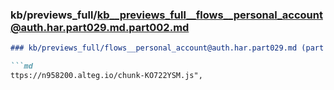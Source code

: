 ### kb/previews_full/kb__previews_full__flows__personal_account@auth.har.part029.md.part002.md

```md
### kb/previews_full/flows__personal_account@auth.har.part029.md (part 002)

```md
ttps://n958200.alteg.io/chunk-KO722YSM.js",
           
```

```

```
